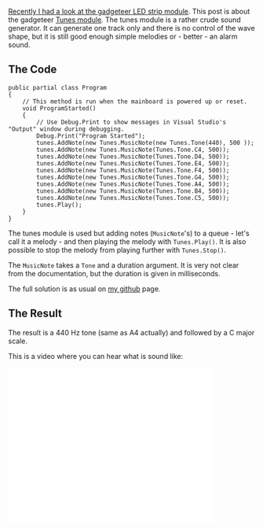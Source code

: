 <p><a href="https://steen.hulthin.dk/blog/hello-led-strip-gadgeteer-module/">Recently I had a look at the gadgeteer LED strip module</a>. This post is about the gadgeteer <a href="https://www.ghielectronics.com/catalog/product/434">Tunes module</a>. The tunes module is a rather crude sound generator. It can generate one track only and there is no control of the wave shape, but it is still good enough simple melodies or - better - an alarm sound.</p>

<h2>The Code</h2>

<pre><code>public partial class Program
{
    // This method is run when the mainboard is powered up or reset.   
    void ProgramStarted()
    {
        // Use Debug.Print to show messages in Visual Studio's "Output" window during debugging.
        Debug.Print("Program Started");
        tunes.AddNote(new Tunes.MusicNote(new Tunes.Tone(440), 500 ));
        tunes.AddNote(new Tunes.MusicNote(Tunes.Tone.C4, 500));
        tunes.AddNote(new Tunes.MusicNote(Tunes.Tone.D4, 500));
        tunes.AddNote(new Tunes.MusicNote(Tunes.Tone.E4, 500));
        tunes.AddNote(new Tunes.MusicNote(Tunes.Tone.F4, 500));
        tunes.AddNote(new Tunes.MusicNote(Tunes.Tone.G4, 500));
        tunes.AddNote(new Tunes.MusicNote(Tunes.Tone.A4, 500));
        tunes.AddNote(new Tunes.MusicNote(Tunes.Tone.B4, 500));
        tunes.AddNote(new Tunes.MusicNote(Tunes.Tone.C5, 500));
        tunes.Play();
    }
}
</code></pre>

<p>The tunes module is used but adding notes (<code>MusicNote</code>'s) to a queue - let's call it a melody - and then playing the melody with <code>Tunes.Play()</code>. It is also possible to stop the melody from playing further with <code>Tunes.Stop()</code>.</p>

<p>The <code>MusicNote</code> takes a <code>Tone</code> and a duration argument. It is very not clear from the documentation, but the duration is given in milliseconds.</p>

<p>The full solution is as usual on <a href="https://github.com/steenhulthin/HelloTuneModule">my github</a> page.</p>

<h2>The Result</h2>

<p>The result is a 440 Hz tone (same as A4 actually) and followed by a C major scale.</p>

<p>This is a video where you can hear what is sound like:</p>

<iframe width="420" height="315" src="//www.youtube.com/embed/WX2PESoJMvE" frameborder="0" allowfullscreen></iframe>
